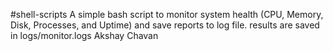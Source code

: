 #shell-scripts
A simple bash script to monitor system health (CPU, Memory, Disk, Processes, and Uptime) and save reports to log file.
results are saved in logs/monitor.logs 
Akshay Chavan
